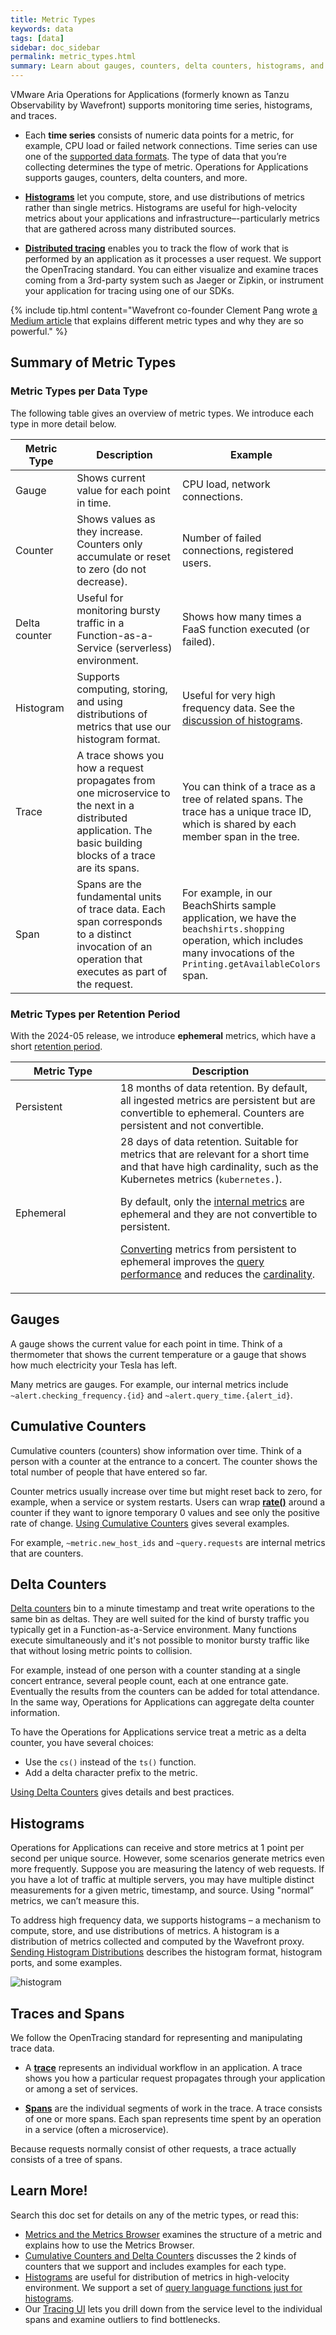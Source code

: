 ```yaml
---
title: Metric Types
keywords: data
tags: [data]
sidebar: doc_sidebar
permalink: metric_types.html
summary: Learn about gauges, counters, delta counters, histograms, and spans.
---
```


 VMware Aria Operations for Applications (formerly known as Tanzu Observability by Wavefront) supports monitoring time series, histograms, and traces.
* Each **time series** consists of numeric data points for a metric, for example, CPU load or failed network connections. Time series can use one of the [supported data formats](wavefront_data_format.html#supported-data-formats-for-metrics).
   The type of data that you’re collecting determines the type of metric. Operations for Applications supports gauges, counters, delta counters, and more.

* **[Histograms](proxies_histograms.html)** let you compute, store, and use distributions of metrics rather than single metrics. Histograms are useful for high-velocity metrics about your applications and infrastructure–-particularly metrics that are gathered across many distributed sources.
* **[Distributed tracing](tracing_basics.html)** enables you to track the flow of work that is performed by an application as it processes a user request. We support the OpenTracing standard. You can either visualize and examine traces coming from a 3rd-party system such as Jaeger or Zipkin, or instrument your application for tracing using one of our SDKs.

{% include tip.html content="Wavefront co-founder Clement Pang wrote [a Medium article](https://medium.com/@clementpang/thoughts-from-the-front-line-why-wavefront-3d807e2106f) that explains different metric types and why they are so powerful." %}

## Summary of Metric Types

### Metric Types per Data Type

The following table gives an overview of metric types. We introduce each type in more detail below.

<table style="width: 100%;">
<tbody>
<thead>
<tr><th width="20%">Metric Type</th><th width="40%">Description</th><th width="40%">Example</th></tr>
</thead>
<tr>
<td>Gauge</td>
<td>Shows current value for each point in time.</td>
<td>CPU load, network connections.</td>
</tr>
<tr>
<td>Counter</td>
<td>Shows values as they increase. Counters only accumulate or reset to zero (do not decrease).</td>
<td>Number of failed connections, registered users.</td>
</tr>
<tr>
<td>Delta counter</td>
<td>Useful for monitoring bursty traffic in a Function-as-a-Service (serverless) environment. </td>
<td>Shows how many times a FaaS function executed (or failed). </td>
</tr>
<tr>
<td>Histogram</td>
<td>Supports computing, storing, and using distributions of metrics that use our histogram format. </td>
<td>Useful for very high frequency data. See the <a href="proxies_histograms.html">discussion of histograms</a>. </td>
</tr>
<tr>
<td>Trace</td>
<td>A trace shows you how a request propagates from one microservice to the next in a distributed application. The basic building blocks of a trace are its spans.</td>
<td>You can think of a trace as a tree of related spans. The trace has a unique trace ID, which is shared by each member span in the tree.</td>
</tr>
<tr>
<td>Span</td>
<td>Spans are the fundamental units of trace data. Each span corresponds to a distinct invocation of an operation that executes as part of the request.</td>
<td>For example, in our BeachShirts sample application, we have the <code>beachshirts.shopping</code> operation, which includes many invocations of the <code>Printing.getAvailableColors</code> span. </td>
</tr>
</tbody>
</table>

### Metric Types per Retention Period

With the 2024-05 release, we introduce **ephemeral** metrics, which have a short [retention period](terms_of_service.html#data-retention).

<table style="width: 100%;">
<tbody>
<thead>
<tr><th width="20%">Metric Type</th><th width="40%">Description</th></tr>
</thead>
<tr>
<td>Persistent</td>
<td>18 months of data retention. By default, all ingested metrics are persistent but are convertible to ephemeral. Counters are persistent and not convertible.</td>
</tr>
<tr>
<td>Ephemeral</td>
<td>28 days of data retention. Suitable for metrics that are relevant for a short time and that have high cardinality, such as the Kubernetes metrics (<code>kubernetes.</code>).
<p>By default, only the <a href="wavefront-internal-metrics.html">internal metrics</a> are ephemeral and they are not convertible to persistent.</p>
<p><a href="metrics_managing.html#change-the-retention-period-of-metric">Converting</a> metrics from persistent to ephemeral improves the <a href="query_language_performance.html">query performance</a> and reduces the <a href="cardinality.html">cardinality</a>.</p>
</td>
</tr>
</tbody>
</table>

## Gauges

A gauge shows the current value for each point in time. Think of a thermometer that shows the current temperature or a gauge that shows how much electricity your Tesla has left.

Many metrics are gauges. For example, our internal metrics include `~alert.checking_frequency.{id}` and `~alert.query_time.{alert_id}`.

## Cumulative Counters

Cumulative counters (counters) show information over time. Think of a person with a counter at the entrance to a concert. The counter shows the total number of people that have entered so far.

Counter metrics usually increase over time but might reset back to zero, for example, when a service or system restarts. Users can wrap [**rate()**](ts_rate.html) around a counter if they want to ignore temporary 0 values and see only the positive rate of change. [Using Cumulative Counters](delta_counters.html#using-cumulative-counters) gives several examples.

For example, `~metric.new_host_ids` and `~query.requests` are internal metrics that are counters.

## Delta Counters

[Delta counters](delta_counters.html)  bin to a minute timestamp and treat write operations to the same bin as deltas. They are well suited for the kind of bursty traffic you typically get in a Function-as-a-Service environment. Many functions execute simultaneously and it's not possible to monitor bursty traffic like that without losing metric points to collision.

For example, instead of one person with a counter standing at a single concert entrance, several people count, each at one entrance gate. Eventually the results from the counters can be added for total attendance. In the same way, Operations for Applications can aggregate delta counter information.

To have the Operations for Applications service treat a metric as a delta counter, you have several choices:
* Use the `cs()` instead of the `ts()` function.
* Add a delta character prefix to the metric.


[Using Delta Counters](delta_counters.html#using-delta-counters) gives details and best practices.


## Histograms

Operations for Applications can receive and store metrics at 1 point per second per unique source. However, some scenarios generate metrics even more frequently. Suppose you are measuring the latency of web requests. If you have a lot of traffic at multiple servers, you may have multiple distinct measurements for a given metric, timestamp, and source. Using "normal” metrics, we can’t measure this.

To address high frequency data, we supports histograms – a mechanism to compute, store, and use distributions of metrics. A histogram is a distribution of metrics collected and computed by the Wavefront proxy. [Sending Histogram Distributions](proxies_histograms.html) describes the histogram format, histogram ports, and some examples.

![histogram](images/histogram.png)

## Traces and Spans

We follow the OpenTracing standard for representing and manipulating trace data.

* A [**trace**](trace_data_details.html#traces) represents an individual workflow in an application. A trace shows you how a particular request propagates through your application or among a set of services.

* [**Spans**](trace_data_details.html#spans)  are the individual segments of work in the trace. A  trace consists of one or more spans. Each span represents time spent by an operation in a service (often a microservice).

Because requests normally consist of other requests, a trace actually consists of a tree of spans.


## Learn More!

Search this doc set for details on any of the metric types, or read this:
* [Metrics and the Metrics Browser](metrics_managing.html) examines the structure of a metric and explains how to use the Metrics Browser.
* [Cumulative Counters and Delta Counters](delta_counters.html) discusses the 2 kinds of counters that we support and includes examples for each type.
* [Histograms](proxies_histograms.html) are useful for distribution of metrics in high-velocity environment. We support a set of [query language functions just for histograms](query_language_reference.html#histogram-functions).
* Our [Tracing UI](tracing_basics.html#visualize-distributed-tracing-data) lets you drill down from the service level to the individual spans and examine outliers to find bottlenecks.
